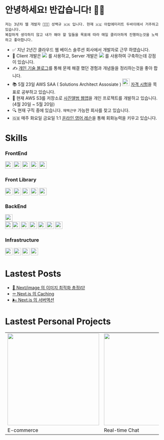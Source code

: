 # 안녕하세요! 반갑습니다! ✋🏻

```
저는 3년차 웹 개발자 👨🏻‍💻 성백규 🇰🇷 입니다. 현재 🇦🇪 아랍에미리트 두바이에서 거주하고 있습니다.
복잡하게 생각하지 않고 내가 해야 할 일들을 목표에 따라 매일 클리어하게 진행하는것을 노력하고 좋아합니다.
```
- ✅  지난 2년간 클라우드 웹 베이스 솔루션 회사에서 개발자로 근무 하였습니다.
- 💪  Client 개발은 <img src="https://img.shields.io/badge/Next.js-292929?style=flat&logo=Next.js&logoColor=ffffff"/> 를 사용하고, Server 개발은 <img src="https://img.shields.io/badge/Amazon Web Service-232F3E?style=flat&logo=AmazonAWS&logoColor=ffffff"/> 를 사용하여 구축하는데 강점이 있습니다.
- ✍️  <a href="https://dubaibaran.notion.site/a2ec368f93dd46289c6e66f4fabf6261?pvs=4">개인 기술 블로그</a>를 통해 문제 해결 했던 경험과 개념들을 정리하는것을 좋아 합니다.
- 📚  5월 23일 AWS SAA ( Solutions Architect Assosiate ) <img src="https://github.com/qor8917/qor8917/assets/69076456/6c0b7226-d521-4347-badb-394aec4ebe88" width="24" height="24" /> <a href="https://dubaibaran.notion.site/dd78f39ee50c4190959970229acd5013?v=e7125ad17b9b40719394b43209fa915b&pvs=4">자격 시험</a>을 목표로 공부하고 있습니다.
- 📸  현재 AWS S3를 저장소로 <a href="https://github.com/qor8917/trueblue-tree">사진앨범 웹앱</a>을 개인 프로젝트를 개발하고 있습니다.(4월 20일 ~ 5월 20일)
- 🔍  현재 구직 중에 있습니다. `재택근무` 가능한 회사를 찾고 있습니다.
- 🇬🇧  매주 화요일 금요일 1:1 <a href="https://dubaibaran.notion.site/2d97a48a11454e89822bb343bd3c9fac?v=499e5682cbde46ab91c0b0393c61b2c1&pvs=4">온라인 영어 레슨</a>을 통해 회화능력을 키우고 있습니다.


# Skills

### FrontEnd
<img src="https://img.shields.io/badge/JavaScript-F7DF1E?style=plastic&logo=JavaScript&logoColor=ffffff" height="24px"/> <img src="https://img.shields.io/badge/Next.js-292929?style=plastic&logo=Next.js&logoColor=ffffff" height="24px"/> <img src="https://img.shields.io/badge/React-61DAFB?style=plastic&logo=React&logoColor=ffffff" height="24px"/> <img src="https://img.shields.io/badge/Angular-DD1100?style=plastic&logo=Angular&logoColor=ffffff" height="24px"/>
<img src="https://img.shields.io/badge/TypeScript-3178C6?style=plastic&logo=TypeScript&logoColor=ffffff" height="24px"/>
### Front Library
<img src="https://img.shields.io/badge/SWR-292929?style=plastic&logo=SWR&logoColor=ffffff" height="24px"/> <img src="https://img.shields.io/badge/shadcn/ui-292929?style=plastic&logo=shadcn/ui&logoColor=ffffff" height="24px"/> <img src="https://img.shields.io/badge/Tailwind CSS-06B6D4?style=plastic&logo=Tailwind CSS&logoColor=ffffff" height="24px"/> <img src="https://img.shields.io/badge/Zod-3E67B1?style=plastic&logo=Zod&logoColor=ffffff" height="24px"/> <img src="https://img.shields.io/badge/Zustand-292929?style=plastic&logo=Zustand&logoColor=ffffff" height="24px"/>
### BackEnd
<img src="https://img.shields.io/badge/Next.js-292929?style=plastic&logo=Next.js&logoColor=ffffff" height="24px"/><br/><img src="https://img.shields.io/badge/Amazon Web Service-232F3E?style=plastic&logo=AmazonAWS&logoColor=ffffff" height="24px"/><img src="https://img.shields.io/badge/Lambda-FF9900?style=plastic&logo=Lambda&logoColor=ffffff" height="24px"/> <img src="https://img.shields.io/badge/DynamoDB-4053D6?style=plastic&logo=DynamoDB&logoColor=ffffff" height="24px"/> <img src="https://img.shields.io/badge/S3-569A31?style=plastic&logo=S3&logoColor=ffffff" height="24px"/> <img src="https://img.shields.io/badge/Cognito-DD344C?style=plastic&logo=Cognito&logoColor=ffffff" height="24px"/> <img src="https://img.shields.io/badge/API Gateway-FF4F8B?style=plastic&logo=API Gateway&logoColor=ffffff" height="24px"/>
<img src="https://img.shields.io/badge/SQS-FF4F8B?style=plastic&logo=SQS&logoColor=ffffff" height="24px"/> 
### Infrastructure
<img src="https://img.shields.io/badge/Amazon Web Service-232F3E?style=plastic&logo=AmazonAWS&logoColor=ffffff" height="24px"/> <img src="https://img.shields.io/badge/Route 53-8C4FFF?style=plastic&logo=Route 53&logoColor=ffffff" height="24px"/> <img src="https://img.shields.io/badge/CloudFront-8C4FFF?style=plastic&logo=CloudFront&logoColor=ffffff" height="24px"/> <img src="https://img.shields.io/badge/IAM-DD344C?style=plastic&logo=IAM&logoColor=ffffff" height="24px"/>


# Lastest Posts

- [📸 Next/image 의 이미지 최적화 총정리!](https://dubaibaran.notion.site/Next-image-85c4ff9a54d64e74852354523d22b4aa?pvs=4)
- [⚰️ Next.js 의 Caching ](https://dubaibaran.notion.site/NextJS-Caching-e46a0e52338e4292b0792917f581e866?pvs=4)
- [🌬️ Next.js 의 서버액션](https://dubaibaran.notion.site/NextJS-2eb0153ae6ec45429eada08d07581f6f?pvs=4)

# Lastest Personal Projects
<table>
  <tbody>
    <tr>
      <td>
        <a href="https://dubaibaran.notion.site/E-commerce-NextJS-CMS-244be8014926485182a2bce807cc1ae1?pvs=4" title="E-commerce">
          <img align="center" src="https://github.com/qor8917/qor8917/assets/69076456/2324a287-9eb3-402b-a1f3-1d303b4ac98c" width="300" alt-text="React Course">
        </a>
      </td>
      <td>
        <a href="https://dubaibaran.notion.site/Real-Time-Chat-NextJS-AWS-278c263f557449a79b1526a11c326f64?pvs=4" title="Real-time Chat">
          <img align="center" src="https://github.com/qor8917/qor8917/assets/69076456/abce465e-5026-48f2-8ccd-39edbf1cd660" width="300" alt-text="TypeScript Course">
        </a>
      </td>
    </tr>
    <tr>
      <td>
       E-commerce
      </td>
      <td>
       Real-time Chat
      </td>
    </tr>
  </tbody>
</table>

<!--
**qor8917/qor8917** is a ✨ _special_ ✨ repository because its `README.md` (this file) appears on your GitHub profile.

Here are some ideas to get you started:

- 🔭 I’m currently working on ...
- 🌱 I’m currently learning ...
- 👯 I’m looking to collaborate on ...
- 🤔 I’m looking for help with ...
- 💬 Ask me about ...
- 📫 How to reach me: ...
- 😄 Pronouns: ...
- ⚡ Fun fact: ...
-->
